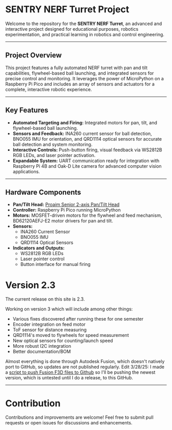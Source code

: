 # SENTRY NERF Turret Project

Welcome to the repository for the **SENTRY NERF Turret**, an advanced and interactive project designed for educational purposes, robotics experimentation, and practical learning in robotics and control engineering.

---

## Project Overview

This project features a fully automated NERF turret with pan and tilt capabilities, flywheel-based ball launching, and integrated sensors for precise control and monitoring. It leverages the power of MicroPython on a Raspberry Pi Pico and includes an array of sensors and actuators for a complete, interactive robotic experience.

---

## Key Features

- **Automated Targeting and Firing:** Integrated motors for pan, tilt, and flywheel-based ball launching.
- **Sensors and Feedback:** INA260 current sensor for ball detection, BNO055 IMU for orientation, and QRD1114 optical sensors for accurate ball detection and system monitoring.
- **Interactive Controls:** Push-button firing, visual feedback via WS2812B RGB LEDs, and laser pointer activation.
- **Expandable System:** UART communication ready for integration with Raspberry Pi 4B and Oak-D Lite camera for advanced computer vision applications.

---

## Hardware Components

- **Pan/Tilt Head:** [Proaim Senior 2-axis Pan/Tilt Head](https://www.bhphotovideo.com/c/product/1555779-REG/)
- **Controller:** Raspberry Pi Pico running MicroPython
- **Motors:** MOSFET-driven motors for the flywheel and feed mechanism, BD62120AEFJ-E2 motor drivers for pan and tilt.
- **Sensors:**
  - INA260 Current Sensor
  - BNO055 IMU
  - QRD1114 Optical Sensors
- **Indicators and Outputs:**
  - WS2812B RGB LEDs
  - Laser pointer control
  - Button interface for manual firing

# Version 2.3
The current release on this site is 2.3.

Working on version 3 which will include among other things:
- Various fixes discovered after running these for one semester
- Encoder integration on feed motor
- ToF sensor for distance measuring
- QRD1114's moved to flywheels for speed measurement
- New optical sensors for counting/launch speed
- More robust I2C integration
- Better documentation/BOM

Almost everything is done through Autodesk Fusion, which doesn't natively port to GitHub, so updates are not published regularly.
Edit 3/28/25: I made a [script to push Fusion F3D files to Github](https://github.com/zcohenld/FusionToGitHub) so I'll be pushing the newest version, which is untested until I do a release, to this GitHub.


---
# Contribution

Contributions and improvements are welcome! Feel free to submit pull requests or open issues for discussions and enhancements.
